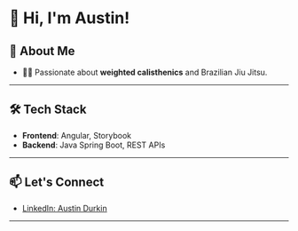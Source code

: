 # 👋 Hi, I'm Austin!  

## 🚀 About Me  
- 🏋️‍♂️ Passionate about **weighted calisthenics** and Brazilian Jiu Jitsu.

---

## 🛠️ Tech Stack  
- **Frontend**: Angular, Storybook  
- **Backend**: Java Spring Boot, REST APIs  


---

## 📫 Let's Connect  
- [LinkedIn: Austin Durkin](https://www.linkedin.com/in/austindurkin/)  

---
